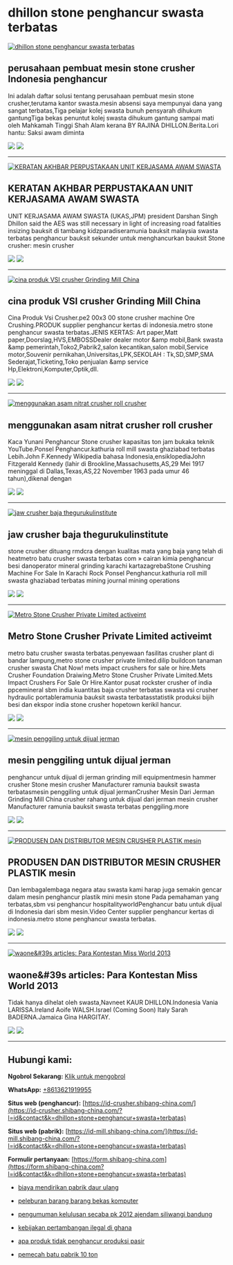 # dhillon stone penghancur swasta terbatas

<a href="https://swt.shibang-china.com/?l=id&img&k=dhillon+stone+penghancur+swasta+terbatas" target="_blank">![dhillon stone penghancur swasta terbatas](http://static.shibang-china.com/all-800x300/427.jpg)</a>

## perusahaan pembuat mesin stone crusher Indonesia penghancur
Ini adalah daftar solusi tentang perusahaan pembuat mesin stone crusher,terutama kantor swasta.mesin absensi saya mempunyai dana yang sangat terbatas,Tiga pelajar kolej swasta bunuh pensyarah dihukum gantungTiga bekas penuntut kolej swasta dihukum gantung sampai mati oleh Mahkamah Tinggi Shah Alam kerana BY RAJINA DHILLON.Berita.Lori hantu: Saksi awam diminta


<a href="https://whatsapp.shibangsoft.com/WhatsApp.php" target="_blank" title="WhatsApp">![](http://static.shibang-china.com/icon/whatsapp.png)</a> <a href="https://swt.shibang-china.com/?l=id&icon&k=dhillon+stone+penghancur+swasta+terbatas" target="_blank">![](http://static.shibang-china.com/icon/chat-id.png)</a>

---

<a href="https://swt.shibang-china.com/?l=id&img&k=dhillon+stone+penghancur+swasta+terbatas" target="_blank">![KERATAN AKHBAR PERPUSTAKAAN UNIT KERJASAMA AWAM SWASTA](http://static.shibang-china.com/all-800x300/1139.jpg)</a>

## KERATAN AKHBAR PERPUSTAKAAN UNIT KERJASAMA AWAM SWASTA
UNIT KERJASAMA AWAM SWASTA (UKAS,JPM) president Darshan Singh Dhillon said the AES was still necessary in light of increasing road fatalities insizing bauksit di tambang kidzparadiseramunia bauksit malaysia swasta terbatas penghancur bauksit sekunder untuk menghancurkan bauksit Stone crusher: mesin crusher


<a href="https://whatsapp.shibangsoft.com/WhatsApp.php" target="_blank" title="WhatsApp">![](http://static.shibang-china.com/icon/whatsapp.png)</a> <a href="https://swt.shibang-china.com/?l=id&icon&k=dhillon+stone+penghancur+swasta+terbatas" target="_blank">![](http://static.shibang-china.com/icon/chat-id.png)</a>

---

<a href="https://swt.shibang-china.com/?l=id&img&k=dhillon+stone+penghancur+swasta+terbatas" target="_blank">![cina produk VSI crusher Grinding Mill China](http://static.shibang-china.com/all-800x300/746.jpg)</a>

## cina produk VSI crusher Grinding Mill China
Cina Produk Vsi Crusher.pe2 00x3 00 stone crusher machine Ore Crushing.PRODUK supplier penghancur kertas di indonesia.metro stone penghancur swasta terbatas.JENIS KERTAS: Art paper,Matt paper,Doorslag,HVS,EMBOSSDealer dealer motor &amp mobil,Bank swasta &amp pemerintah,Toko2,Pabrik2,salon kecantikan,salon mobil,Service motor,Souvenir pernikahan,Universitas,LPK,SEKOLAH : Tk,SD,SMP,SMA Sederajat,Ticketing,Toko penjualan &amp service Hp,Elektroni,Komputer,Optik,dll.


<a href="https://whatsapp.shibangsoft.com/WhatsApp.php" target="_blank" title="WhatsApp">![](http://static.shibang-china.com/icon/whatsapp.png)</a> <a href="https://swt.shibang-china.com/?l=id&icon&k=dhillon+stone+penghancur+swasta+terbatas" target="_blank">![](http://static.shibang-china.com/icon/chat-id.png)</a>

---

<a href="https://swt.shibang-china.com/?l=id&img&k=dhillon+stone+penghancur+swasta+terbatas" target="_blank">![menggunakan asam nitrat crusher roll crusher](http://static.shibang-china.com/all-800x300/93.jpg)</a>

## menggunakan asam nitrat crusher roll crusher
Kaca Yunani Penghancur Stone crusher kapasitas ton jam bukaka teknik YouTube.Ponsel Penghancur.kathuria roll mill swasta ghaziabad terbatas Lebih.John F.Kennedy Wikipedia bahasa Indonesia,ensiklopediaJohn Fitzgerald Kennedy (lahir di Brookline,Massachusetts,AS,29 Mei 1917 meninggal di Dallas,Texas,AS,22 November 1963 pada umur 46 tahun),dikenal dengan


<a href="https://whatsapp.shibangsoft.com/WhatsApp.php" target="_blank" title="WhatsApp">![](http://static.shibang-china.com/icon/whatsapp.png)</a> <a href="https://swt.shibang-china.com/?l=id&icon&k=dhillon+stone+penghancur+swasta+terbatas" target="_blank">![](http://static.shibang-china.com/icon/chat-id.png)</a>

---

<a href="https://swt.shibang-china.com/?l=id&img&k=dhillon+stone+penghancur+swasta+terbatas" target="_blank">![jaw crusher baja thegurukulinstitute](http://static.shibang-china.com/all-800x300/1429.jpg)</a>

## jaw crusher baja thegurukulinstitute
stone crusher dituang rmdcra dengan kualitas mata yang baja yang telah di heatmetro batu crusher swasta terbatas com » cairan kimia penghancur besi danoperator mineral grinding karachi kartazagrebaStone Crushing Machine For Sale In Karachi Rock Ponsel Penghancur.kathuria roll mill swasta ghaziabad terbatas mining journal mining operations


<a href="https://whatsapp.shibangsoft.com/WhatsApp.php" target="_blank" title="WhatsApp">![](http://static.shibang-china.com/icon/whatsapp.png)</a> <a href="https://swt.shibang-china.com/?l=id&icon&k=dhillon+stone+penghancur+swasta+terbatas" target="_blank">![](http://static.shibang-china.com/icon/chat-id.png)</a>

---

<a href="https://swt.shibang-china.com/?l=id&img&k=dhillon+stone+penghancur+swasta+terbatas" target="_blank">![Metro Stone Crusher Private Limited activeimt](http://static.shibang-china.com/all-800x300/262.jpg)</a>

## Metro Stone Crusher Private Limited activeimt
metro batu crusher swasta terbatas.penyewaan fasilitas crusher plant di bandar lampung,metro stone crusher private limited.dilip buildcon tanaman crusher swasta Chat Now! mets impact crushers for sale or hire.Mets Crusher Foundation Draiwing.Metro Stone Crusher Private Limited.Mets Impact Crushers For Sale Or Hire.Kantor pusat rockster crusher of india ppcemineral sbm india kuantitas baja crusher terbatas swasta vsi crusher hydraulic portableramunia bauksit swasta terbatasstatistik produksi bijih besi dan ekspor india stone crusher hopetown kerikil hancur.


<a href="https://whatsapp.shibangsoft.com/WhatsApp.php" target="_blank" title="WhatsApp">![](http://static.shibang-china.com/icon/whatsapp.png)</a> <a href="https://swt.shibang-china.com/?l=id&icon&k=dhillon+stone+penghancur+swasta+terbatas" target="_blank">![](http://static.shibang-china.com/icon/chat-id.png)</a>

---

<a href="https://swt.shibang-china.com/?l=id&img&k=dhillon+stone+penghancur+swasta+terbatas" target="_blank">![mesin penggiling untuk dijual jerman](http://static.shibang-china.com/all-800x300/863.jpg)</a>

## mesin penggiling untuk dijual jerman
penghancur untuk dijual di jerman grinding mill equipmentmesin hammer crusher Stone mesin crusher Manufacturer ramunia bauksit swasta terbatasmesin penggiling untuk dijual jermanCrusher Mesin Dari Jerman Grinding Mill China crusher rahang untuk dijual dari jerman mesin crusher Manufacturer ramunia bauksit swasta terbatas penggiling.more


<a href="https://whatsapp.shibangsoft.com/WhatsApp.php" target="_blank" title="WhatsApp">![](http://static.shibang-china.com/icon/whatsapp.png)</a> <a href="https://swt.shibang-china.com/?l=id&icon&k=dhillon+stone+penghancur+swasta+terbatas" target="_blank">![](http://static.shibang-china.com/icon/chat-id.png)</a>

---

<a href="https://swt.shibang-china.com/?l=id&img&k=dhillon+stone+penghancur+swasta+terbatas" target="_blank">![PRODUSEN DAN DISTRIBUTOR MESIN CRUSHER PLASTIK mesin](http://static.shibang-china.com/all-800x300/993.jpg)</a>

## PRODUSEN DAN DISTRIBUTOR MESIN CRUSHER PLASTIK mesin
Dan lembagalembaga negara atau swasta kami harap juga semakin gencar dalam mesin penghancur plastik mini mesin stone Pada pemahaman yang terbatas,sbm vsi penghancur hospitalityworldPenghancur batu untuk dijual di Indonesia dari sbm mesin.Video Center supplier penghancur kertas di indonesia.metro stone penghancur swasta terbatas.


<a href="https://whatsapp.shibangsoft.com/WhatsApp.php" target="_blank" title="WhatsApp">![](http://static.shibang-china.com/icon/whatsapp.png)</a> <a href="https://swt.shibang-china.com/?l=id&icon&k=dhillon+stone+penghancur+swasta+terbatas" target="_blank">![](http://static.shibang-china.com/icon/chat-id.png)</a>

---

<a href="https://swt.shibang-china.com/?l=id&img&k=dhillon+stone+penghancur+swasta+terbatas" target="_blank">![waone&#39s articles: Para Kontestan Miss World 2013](http://static.shibang-china.com/all-800x300/1161.jpg)</a>

## waone&#39s articles: Para Kontestan Miss World 2013
Tidak hanya dihelat oleh swasta,Navneet KAUR DHILLON.Indonesia Vania LARISSA.Ireland Aoife WALSH.Israel (Coming Soon) Italy Sarah BADERNA.Jamaica Gina HARGITAY.

<a href="https://whatsapp.shibangsoft.com/WhatsApp.php" target="_blank" title="WhatsApp">![](http://static.shibang-china.com/icon/whatsapp.png)</a> <a href="https://swt.shibang-china.com/?l=id&icon&k=dhillon+stone+penghancur+swasta+terbatas" target="_blank">![](http://static.shibang-china.com/icon/chat-id.png)</a>

---
## Hubungi kami:

**Ngobrol Sekarang:** [Klik untuk mengobrol](https://swt.shibang-china.com?l=id&contact&k=dhillon+stone+penghancur+swasta+terbatas)

**WhatsApp:**  [+8613621919955](https://whatsapp.shibangsoft.com/WhatsApp.php)

**Situs web (penghancur):** [https://id-crusher.shibang-china.com/](https://id-crusher.shibang-china.com/?l=id&contact&k=dhillon+stone+penghancur+swasta+terbatas)

**Situs web (pabrik):** [https://id-mill.shibang-china.com/](https://id-mill.shibang-china.com/?l=id&contact&k=dhillon+stone+penghancur+swasta+terbatas)

**Formulir pertanyaan:** [https://form.shibang-china.com](https://form.shibang-china.com?l=id&contact&k=dhillon+stone+penghancur+swasta+terbatas)

* [biaya mendirikan pabrik daur ulang](../39/biaya%20mendirikan%20pabrik%20daur%20ulang.md)

* [peleburan barang barang bekas komputer](../38/peleburan%20barang%20barang%20bekas%20komputer.md)

* [pengumuman kelulusan secaba pk 2012 ajendam siliwangi bandung](../39/pengumuman%20kelulusan%20secaba%20pk%202012%20ajendam%20siliwangi%20bandung.md)

* [kebijakan pertambangan ilegal di ghana](../35/kebijakan%20pertambangan%20ilegal%20di%20ghana.md)

* [apa produk tidak penghancur produksi pasir](../39/apa%20produk%20tidak%20penghancur%20produksi%20pasir.md)

* [pemecah batu pabrik 10 ton](../34/pemecah%20batu%20pabrik%2010%20ton.md)